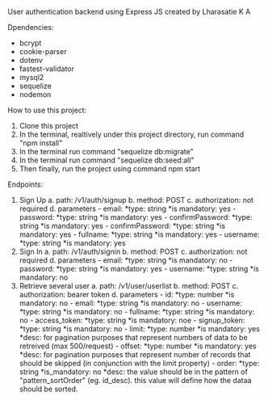 User authentication backend using Express JS
created by Lharasatie K A

Dpendencies:
- bcrypt
- cookie-parser
- dotenv
- fastest-validator
- mysql2
- sequelize
- nodemon

How to use this project:
1. Clone this project
2. In the terminal, realtively under this project directory, run command "npm install"
3. In the terminal run command "sequelize db:migrate"
4. In the terminal run command "sequelize db:seed:all"
5. Then finally, run the project using command npm start


Endpoints:
1. Sign Up
    a. path: /v1/auth/signup
    b. method: POST
    c. authorization: not required
    d. parameters
        - email:
            *type: string
            *is mandatory: yes
        - password:
            *type: string
            *is mandatory: yes
        - confirmPassword:
            *type: string
            *is mandatory: yes
        - confirmPassword:
            *type: string
            *is mandatory: yes
        - fullname:
            *type: string
            *is mandatory: yes
        - username:
            *type: string
            *is mandatory: yes
2. Sign In
    a. path: /v1/auth/signin
    b. method: POST
    c. authorization: not required
    d. parameters
        - email:
            *type: string
            *is mandatory: no
        - password:
            *type: string
            *is mandatory: yes
        - username:
            *type: string
            *is mandatory: no
2. Retrieve several user
    a. path: /v1/user/userlist
    b. method: POST
    c. authorization: bearer token
    d. parameters
        - id:
            *type: number
            *is mandatory: no
        - email:
            *type: string
            *is mandatory: no
        - username:
            *type: string
            *is mandatory: no
        - fullname: 
            *type: string
            *is mandatory: no
        - access_token:
            *type: string
            *is mandatory: noe
        - signup_token:
            *type: string
            *is mandatory: no
        - limit:
            *type: number
            *is mandatory: yes
            *desc: for pagination purposes that represent numbers of data to be retreived (max 500/request)
        - offset:
            *type: number
            *is mandatory: yes
            *desc: for pagination purposes that represent number of records that should be skipped (in conjunction with the limit property)
        - order:
            *type: string
            *is_mandatory: no
            *desc: the value should be in the pattern of "pattern_sortOrder" (eg. id_desc). this value will define how the dataa should be sorted.
